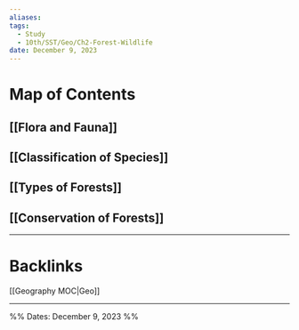 ```yaml
---
aliases: 
tags:
  - Study
  - 10th/SST/Geo/Ch2-Forest-Wildlife
date: December 9, 2023
---
```

# Map of Contents
## [[Flora and Fauna]]
## [[Classification of Species]]
## [[Types of Forests]]
## [[Conservation of Forests]]

---
# Backlinks
[[Geography MOC|Geo]]

---

%%
Dates: December 9, 2023
%%